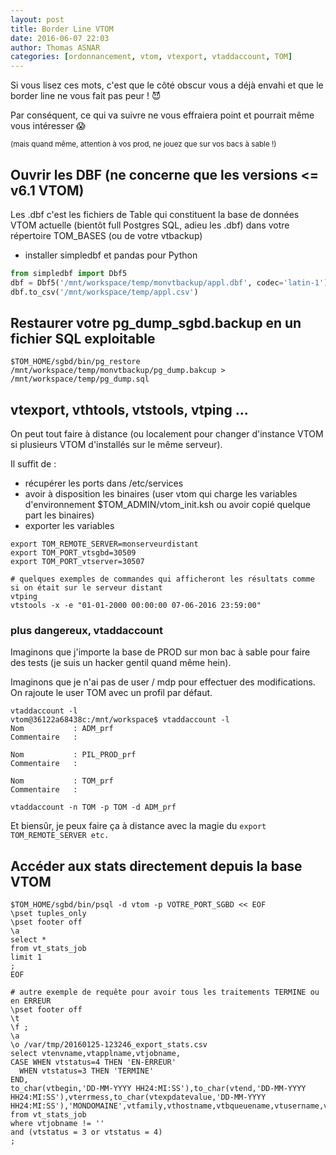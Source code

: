 ```yaml
---
layout: post
title: Border Line VTOM
date: 2016-06-07 22:03
author: Thomas ASNAR
categories: [ordonnancement, vtom, vtexport, vtaddaccount, TOM]
---
```

Si vous lisez ces mots, c'est que le côté obscur vous a déjà envahi et que le border line ne vous fait pas peur ! :smiling_imp:

Par conséquent, ce qui va suivre ne vous effraiera point et pourrait même vous intéresser :scream:

<small>(mais quand même, attention à vos prod, ne jouez que sur vos bacs à sable !)</small>

## Ouvrir les DBF (ne concerne que les versions <= v6.1 VTOM)

Les .dbf c'est les fichiers de Table qui constituent la base de données VTOM actuelle (bientôt full Postgres SQL, adieu les .dbf) dans votre répertoire TOM_BASES (ou de votre vtbackup)

 * installer simpledbf et pandas pour Python

```python
from simpledbf import Dbf5
dbf = Dbf5('/mnt/workspace/temp/monvtbackup/appl.dbf', codec='latin-1')
dbf.to_csv('/mnt/workspace/temp/appl.csv')
```

## Restaurer votre pg_dump_sgbd.backup en un fichier SQL exploitable

```
$TOM_HOME/sgbd/bin/pg_restore /mnt/workspace/temp/monvtbackup/pg_dump.bakcup > /mnt/workspace/temp/pg_dump.sql
```

## vtexport, vthtools, vtstools, vtping ...

On peut tout faire à distance (ou localement pour changer d'instance VTOM si plusieurs VTOM d'installés sur le même serveur).

Il suffit de : 

 * récupérer les ports dans /etc/services
 * avoir à disposition les binaires (user vtom qui charge les variables d'environnement $TOM_ADMIN/vtom_init.ksh ou avoir copié quelque part les binaires)
 * exporter les variables
 
```
export TOM_REMOTE_SERVER=monserveurdistant
export TOM_PORT_vtsgbd=30509
export TOM_PORT_vtserver=30507

# quelques exemples de commandes qui afficheront les résultats comme si on était sur le serveur distant
vtping
vtstools -x -e "01-01-2000 00:00:00 07-06-2016 23:59:00" 
```

### plus dangereux, vtaddaccount

Imaginons que j'importe la base de PROD sur mon bac à sable pour faire des tests (je suis un hacker gentil quand même hein). 

Imaginons que je n'ai pas de user / mdp pour effectuer des modifications. On rajoute le user TOM avec un profil par défaut.

```
vtaddaccount -l 
vtom@36122a68438c:/mnt/workspace$ vtaddaccount -l
Nom           : ADM_prf
Commentaire   :

Nom           : PIL_PROD_prf
Commentaire   :

Nom           : TOM_prf
Commentaire   :

vtaddaccount -n TOM -p TOM -d ADM_prf
```

Et biensûr, je peux faire ça à distance avec la magie du `export TOM_REMOTE_SERVER etc.`

## Accéder aux stats directement depuis la base VTOM

```
$TOM_HOME/sgbd/bin/psql -d vtom -p VOTRE_PORT_SGBD << EOF
\pset tuples_only
\pset footer off
\a
select *
from vt_stats_job 
limit 1
;
EOF

# autre exemple de requête pour avoir tous les traitements TERMINE ou en ERREUR
\pset footer off
\t
\f ;
\a
\o /var/tmp/20160125-123246_export_stats.csv
select vtenvname,vtapplname,vtjobname,
CASE WHEN vtstatus=4 THEN 'EN-ERREUR'
  WHEN vtstatus=3 THEN 'TERMINE'
END,
to_char(vtbegin,'DD-MM-YYYY HH24:MI:SS'),to_char(vtend,'DD-MM-YYYY HH24:MI:SS'),vterrmess,to_char(vtexpdatevalue,'DD-MM-YYYY HH24:MI:SS'),'MONDOMAINE',vtfamily,vthostname,vtbqueuename,vtusername,vtcomment,''
from vt_stats_job
where vtjobname != ''
and (vtstatus = 3 or vtstatus = 4)
;
```
